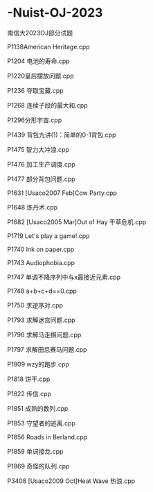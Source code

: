 # -Nuist-OJ-2023
南信大2023OJ部分试题

P1138American Heritage.cpp

P1204 电池的寿命.cpp

P1220皇后摆放问题.cpp

P1236 夺取宝藏.cpp

P1268 连续子段的最大和.cpp

P1296分形宇宙.cpp

P1439 背包九讲(1)：简单的0-1背包.cpp

P1475 智力大冲浪.cpp

P1476 加工生产调度.cpp

P1477 部分背包问题.cpp

P1631 [Usaco2007 Feb]Cow Party.cpp

P1648 炼丹术.cpp

P1682 [Usaco2005 Mar]Out of Hay 干草危机.cpp

P1719 Let's play a game!.cpp

P1740 Ink on paper.cpp

P1743 Audiophobia.cpp

P1747 单调不降序列中与x最接近元素.cpp

P1748 a+b+c+d==0.cpp

P1750 求逆序对.cpp

P1793 求解迷宫问题.cpp

P1796 求解马走棋问题.cpp

P1797 求解田忌赛马问题.cpp

P1809 wzy的跑步.cpp

P1818 饼干.cpp

P1822 传信.cpp

P1851 成熟的数列.cpp

P1853 守望者的逃离.cpp

P1856 Roads in Berland.cpp

P1859 单词接龙.cpp

P1869 奇怪的队列.cpp

P3408 [Usaco2009 Oct]Heat Wave 热浪.cpp


